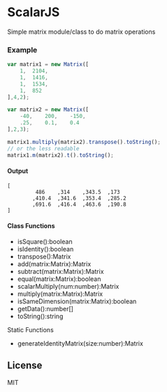 # ScalarJS
Simple matrix module/class to do matrix operations

### Example
```javascript
var matrix1 = new Matrix([
    1,  2104,
    1,  1416,
    1,  1534,
    1,  852
],4,2);

var matrix2 = new Matrix([
    -40,    200,    -150,
    .25,    0.1,    0.4
],2,3);

matrix1.multiply(matrix2).transpose().toString();
// or the less readable
matrix1.m(matrix2).t().toString();
```
#### Output
```text
[
		 486	,314	,343.5	,173
		,410.4	,341.6	,353.4	,285.2
		,691.6	,416.4	,463.6	,190.8
]
```

#### Class Functions

- isSquare():boolean
- isIdentity():boolean
- transpose():Matrix
- add(matrix:Matrix):Matrix
- subtract(matrix:Matrix):Matrix
- equal(matrix:Matrix):boolean
- scalarMultiply(num:number):Matrix
- multiply(matrix:Matrix):Matrix
- isSameDimension(matrix:Matrix):boolean
- getData():number[]
- toString():string

Static Functions
- generateIdentityMatrix(size:number):Matrix

License
----

MIT
